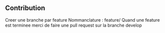 ## Contribution

Creer une branche par feature
Nommanclature : feature/<le nom de la feature>
Quand une feature est terminee merci de faire une pull request sur la branche develop
